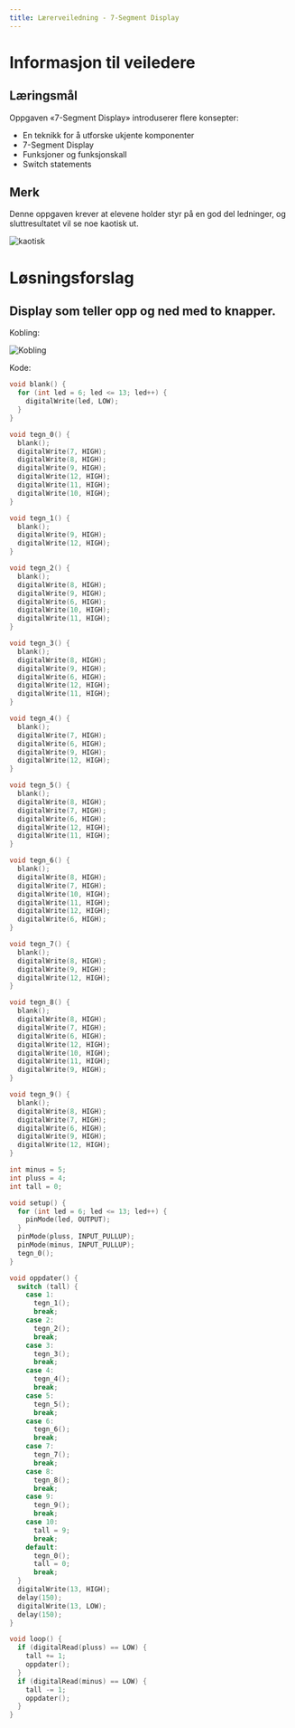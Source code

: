 ```yaml
---
title: Lærerveiledning - 7-Segment Display
---
```


# Informasjon til veiledere

## Læringsmål

Oppgaven «7-Segment Display» introduserer flere konsepter:

+ En teknikk for å utforske ukjente komponenter
+ 7-Segment Display
+ Funksjoner og funksjonskall
+ Switch statements

## Merk

Denne oppgaven krever at elevene holder styr på en god del ledninger, og
sluttresultatet vil se noe kaotisk ut.

![kaotisk](kaotisk.jpg)

# Løsningsforslag

## Display som teller opp og ned med to knapper.

Kobling:

![Kobling](toknappkrets.jpg)

Kode:

```cpp
void blank() {
  for (int led = 6; led <= 13; led++) {
    digitalWrite(led, LOW);
  }
}

void tegn_0() {
  blank();
  digitalWrite(7, HIGH);
  digitalWrite(8, HIGH);
  digitalWrite(9, HIGH);
  digitalWrite(12, HIGH);
  digitalWrite(11, HIGH);
  digitalWrite(10, HIGH);
}

void tegn_1() {
  blank();
  digitalWrite(9, HIGH);
  digitalWrite(12, HIGH);
}

void tegn_2() {
  blank();
  digitalWrite(8, HIGH);
  digitalWrite(9, HIGH);
  digitalWrite(6, HIGH);
  digitalWrite(10, HIGH);
  digitalWrite(11, HIGH);
}

void tegn_3() {
  blank();
  digitalWrite(8, HIGH);
  digitalWrite(9, HIGH);
  digitalWrite(6, HIGH);
  digitalWrite(12, HIGH);
  digitalWrite(11, HIGH);
}

void tegn_4() {
  blank();
  digitalWrite(7, HIGH);
  digitalWrite(6, HIGH);
  digitalWrite(9, HIGH);
  digitalWrite(12, HIGH);
}

void tegn_5() {
  blank();
  digitalWrite(8, HIGH);
  digitalWrite(7, HIGH);
  digitalWrite(6, HIGH);
  digitalWrite(12, HIGH);
  digitalWrite(11, HIGH);
}

void tegn_6() {
  blank();
  digitalWrite(8, HIGH);
  digitalWrite(7, HIGH);
  digitalWrite(10, HIGH);
  digitalWrite(11, HIGH);
  digitalWrite(12, HIGH);
  digitalWrite(6, HIGH);
}

void tegn_7() {
  blank();
  digitalWrite(8, HIGH);
  digitalWrite(9, HIGH);
  digitalWrite(12, HIGH);
}

void tegn_8() {
  blank();
  digitalWrite(8, HIGH);
  digitalWrite(7, HIGH);
  digitalWrite(6, HIGH);
  digitalWrite(12, HIGH);
  digitalWrite(10, HIGH);
  digitalWrite(11, HIGH);
  digitalWrite(9, HIGH);
}

void tegn_9() {
  blank();
  digitalWrite(8, HIGH);
  digitalWrite(7, HIGH);
  digitalWrite(6, HIGH);
  digitalWrite(9, HIGH);
  digitalWrite(12, HIGH);
}

int minus = 5;
int pluss = 4;
int tall = 0;

void setup() {
  for (int led = 6; led <= 13; led++) {
    pinMode(led, OUTPUT);
  }
  pinMode(pluss, INPUT_PULLUP);
  pinMode(minus, INPUT_PULLUP);
  tegn_0();
}

void oppdater() {
  switch (tall) {
    case 1:
      tegn_1();
      break;
    case 2:
      tegn_2();
      break;
    case 3:
      tegn_3();
      break;
    case 4:
      tegn_4();
      break;
    case 5:
      tegn_5();
      break;
    case 6:
      tegn_6();
      break;
    case 7:
      tegn_7();
      break;
    case 8:
      tegn_8();
      break;
    case 9:
      tegn_9();
      break;
    case 10:
      tall = 9;
      break;
    default:
      tegn_0();
      tall = 0;
      break;
  }
  digitalWrite(13, HIGH);
  delay(150);
  digitalWrite(13, LOW);
  delay(150);
}

void loop() {
  if (digitalRead(pluss) == LOW) {
    tall += 1;
    oppdater();
  }
  if (digitalRead(minus) == LOW) {
    tall -= 1;
    oppdater();
  }
}
```
